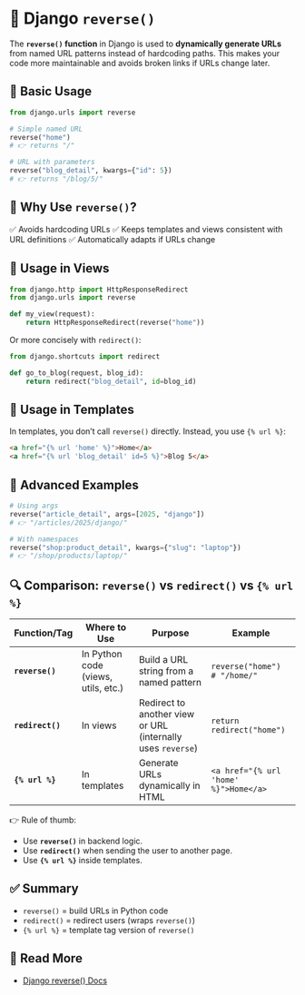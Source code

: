 # 🔄 Django `reverse()`

The **`reverse()` function** in Django is used to **dynamically generate URLs** from named URL patterns instead of hardcoding paths.
This makes your code more maintainable and avoids broken links if URLs change later.


## 🔹 Basic Usage

```python
from django.urls import reverse

# Simple named URL
reverse("home")  
# 👉 returns "/"

# URL with parameters
reverse("blog_detail", kwargs={"id": 5})  
# 👉 returns "/blog/5/"
```


## 🔹 Why Use `reverse()`?

✅ Avoids hardcoding URLs
✅ Keeps templates and views consistent with URL definitions
✅ Automatically adapts if URLs change


## 🔹 Usage in Views

```python
from django.http import HttpResponseRedirect
from django.urls import reverse

def my_view(request):
    return HttpResponseRedirect(reverse("home"))
```

Or more concisely with `redirect()`:

```python
from django.shortcuts import redirect

def go_to_blog(request, blog_id):
    return redirect("blog_detail", id=blog_id)
```


## 🔹 Usage in Templates

In templates, you don’t call `reverse()` directly. Instead, you use `{% url %}`:

```html
<a href="{% url 'home' %}">Home</a>
<a href="{% url 'blog_detail' id=5 %}">Blog 5</a>
```


## 🔹 Advanced Examples

```python
# Using args
reverse("article_detail", args=[2025, "django"])  
# 👉 "/articles/2025/django/"

# With namespaces
reverse("shop:product_detail", kwargs={"slug": "laptop"})  
# 👉 "/shop/products/laptop/"
```


## 🔍 Comparison: `reverse()` vs `redirect()` vs `{% url %}`

| Function/Tag     | Where to Use                        | Purpose                                                     | Example                               |
| ---------------- | ----------------------------------- | ----------------------------------------------------------- | ------------------------------------- |
| **`reverse()`**  | In Python code (views, utils, etc.) | Build a URL string from a named pattern                     | `reverse("home")  # "/home/"`         |
| **`redirect()`** | In views                            | Redirect to another view or URL (internally uses `reverse`) | `return redirect("home")`             |
| **`{% url %}`**  | In templates                        | Generate URLs dynamically in HTML                           | `<a href="{% url 'home' %}">Home</a>` |

👉 Rule of thumb:

* Use **`reverse()`** in backend logic.
* Use **`redirect()`** when sending the user to another page.
* Use **`{% url %}`** inside templates.


## ✅ Summary

* `reverse()` = build URLs in Python code
* `redirect()` = redirect users (wraps `reverse()`)
* `{% url %}` = template tag version of `reverse()`


## 📖 Read More

* [Django reverse() Docs](https://docs.djangoproject.com/en/3.2/ref/urlresolvers/#reverse)
